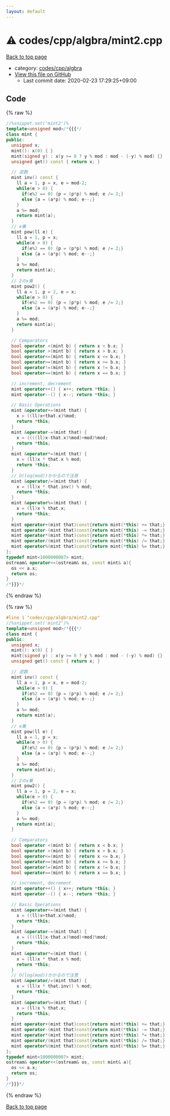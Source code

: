 ```yaml
---
layout: default
---
```


<!-- mathjax config similar to math.stackexchange -->
<script type="text/javascript" async
  src="https://cdnjs.cloudflare.com/ajax/libs/mathjax/2.7.5/MathJax.js?config=TeX-MML-AM_CHTML">
</script>
<script type="text/x-mathjax-config">
  MathJax.Hub.Config({
    TeX: { equationNumbers: { autoNumber: "AMS" }},
    tex2jax: {
      inlineMath: [ ['$','$'] ],
      processEscapes: true
    },
    "HTML-CSS": { matchFontHeight: false },
    displayAlign: "left",
    displayIndent: "2em"
  });
</script>

<script type="text/javascript" src="https://cdnjs.cloudflare.com/ajax/libs/jquery/3.4.1/jquery.min.js"></script>
<script src="https://cdn.jsdelivr.net/npm/jquery-balloon-js@1.1.2/jquery.balloon.min.js" integrity="sha256-ZEYs9VrgAeNuPvs15E39OsyOJaIkXEEt10fzxJ20+2I=" crossorigin="anonymous"></script>
<script type="text/javascript" src="../../../../assets/js/copy-button.js"></script>
<link rel="stylesheet" href="../../../../assets/css/copy-button.css" />


# :warning: codes/cpp/algbra/mint2.cpp

<a href="../../../../index.html">Back to top page</a>

* category: <a href="../../../../index.html#23a23c125caf8741d8c92b2934bce27d">codes/cpp/algbra</a>
* <a href="{{ site.github.repository_url }}/blob/master/codes/cpp/algbra/mint2.cpp">View this file on GitHub</a>
    - Last commit date: 2020-02-23 17:29:25+09:00




## Code

<a id="unbundled"></a>
{% raw %}
```cpp
//%snippet.set('mint2')%
template<unsigned mod>/*{{{*/
class mint {
public:
  unsigned x;
  mint(): x(0) { }
  mint(signed y) : x(y >= 0 ? y % mod : mod - (-y) % mod) {}
  unsigned get() const { return x; }

  // 逆数
  mint inv() const {
    ll a = 1, p = x, e = mod-2;
    while(e > 0) {
      if(e%2 == 0) {p = (p*p) % mod; e /= 2;}
      else {a = (a*p) % mod; e--;}
    }
    a %= mod;
    return mint(a);
  }
  // e乗
  mint pow(ll e) {
    ll a = 1, p = x;
    while(e > 0) {
      if(e%2 == 0) {p = (p*p) % mod; e /= 2;}
      else {a = (a*p) % mod; e--;}
    }
    a %= mod;
    return mint(a);
  }
  // 2のx乗
  mint pow2() {
    ll a = 1, p = 2, e = x;
    while(e > 0) {
      if(e%2 == 0) {p = (p*p) % mod; e /= 2;}
      else {a = (a*p) % mod; e--;}
    }
    a %= mod;
    return mint(a);
  }

  // Comparators
  bool operator <(mint b) { return x < b.x; }
  bool operator >(mint b) { return x > b.x; }
  bool operator<=(mint b) { return x <= b.x; }
  bool operator>=(mint b) { return x >= b.x; }
  bool operator!=(mint b) { return x != b.x; }
  bool operator==(mint b) { return x == b.x; }

  // increment, decrement
  mint operator++() { x++; return *this; }
  mint operator--() { x--; return *this; }

  // Basic Operations
  mint &operator+=(mint that) {
    x = ((ll)x+that.x)%mod;
    return *this;
  }
  mint &operator-=(mint that) {
    x = ((((ll)x-that.x)%mod)+mod)%mod;
    return *this;
  }
  mint &operator*=(mint that) {
    x = (ll)x * that.x % mod;
    return *this;
  }
  // O(log(mod))かかるので注意
  mint &operator/=(mint that) {
    x = (ll)x * that.inv() % mod;
    return *this;
  }
  mint &operator%=(mint that) {
    x = (ll)x % that.x;
    return *this;
  }
  mint operator+(mint that)const{return mint(*this) += that;}
  mint operator-(mint that)const{return mint(*this) -= that;}
  mint operator*(mint that)const{return mint(*this) *= that;}
  mint operator/(mint that)const{return mint(*this) /= that;}
  mint operator%(mint that)const{return mint(*this) %= that;}
};
typedef mint<1000000007> mint;
ostream& operator<<(ostream& os, const mint& a){
  os << a.x;
  return os;
}
/*}}}*/


```
{% endraw %}

<a id="bundled"></a>
{% raw %}
```cpp
#line 1 "codes/cpp/algbra/mint2.cpp"
//%snippet.set('mint2')%
template<unsigned mod>/*{{{*/
class mint {
public:
  unsigned x;
  mint(): x(0) { }
  mint(signed y) : x(y >= 0 ? y % mod : mod - (-y) % mod) {}
  unsigned get() const { return x; }

  // 逆数
  mint inv() const {
    ll a = 1, p = x, e = mod-2;
    while(e > 0) {
      if(e%2 == 0) {p = (p*p) % mod; e /= 2;}
      else {a = (a*p) % mod; e--;}
    }
    a %= mod;
    return mint(a);
  }
  // e乗
  mint pow(ll e) {
    ll a = 1, p = x;
    while(e > 0) {
      if(e%2 == 0) {p = (p*p) % mod; e /= 2;}
      else {a = (a*p) % mod; e--;}
    }
    a %= mod;
    return mint(a);
  }
  // 2のx乗
  mint pow2() {
    ll a = 1, p = 2, e = x;
    while(e > 0) {
      if(e%2 == 0) {p = (p*p) % mod; e /= 2;}
      else {a = (a*p) % mod; e--;}
    }
    a %= mod;
    return mint(a);
  }

  // Comparators
  bool operator <(mint b) { return x < b.x; }
  bool operator >(mint b) { return x > b.x; }
  bool operator<=(mint b) { return x <= b.x; }
  bool operator>=(mint b) { return x >= b.x; }
  bool operator!=(mint b) { return x != b.x; }
  bool operator==(mint b) { return x == b.x; }

  // increment, decrement
  mint operator++() { x++; return *this; }
  mint operator--() { x--; return *this; }

  // Basic Operations
  mint &operator+=(mint that) {
    x = ((ll)x+that.x)%mod;
    return *this;
  }
  mint &operator-=(mint that) {
    x = ((((ll)x-that.x)%mod)+mod)%mod;
    return *this;
  }
  mint &operator*=(mint that) {
    x = (ll)x * that.x % mod;
    return *this;
  }
  // O(log(mod))かかるので注意
  mint &operator/=(mint that) {
    x = (ll)x * that.inv() % mod;
    return *this;
  }
  mint &operator%=(mint that) {
    x = (ll)x % that.x;
    return *this;
  }
  mint operator+(mint that)const{return mint(*this) += that;}
  mint operator-(mint that)const{return mint(*this) -= that;}
  mint operator*(mint that)const{return mint(*this) *= that;}
  mint operator/(mint that)const{return mint(*this) /= that;}
  mint operator%(mint that)const{return mint(*this) %= that;}
};
typedef mint<1000000007> mint;
ostream& operator<<(ostream& os, const mint& a){
  os << a.x;
  return os;
}
/*}}}*/


```
{% endraw %}

<a href="../../../../index.html">Back to top page</a>

